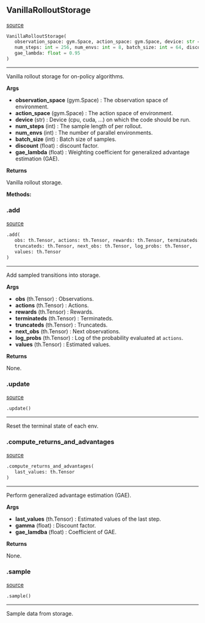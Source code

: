 #


## VanillaRolloutStorage
[source](https://github.com/RLE-Foundation/rllte/blob/main/rllte/xploit/storage/vanilla_rollout_storage.py/#L35)
```python 
VanillaRolloutStorage(
   observation_space: gym.Space, action_space: gym.Space, device: str = 'cpu',
   num_steps: int = 256, num_envs: int = 8, batch_size: int = 64, discount: float = 0.99,
   gae_lambda: float = 0.95
)
```


---
Vanilla rollout storage for on-policy algorithms.


**Args**

* **observation_space** (gym.Space) : The observation space of environment.
* **action_space** (gym.Space) : The action space of environment.
* **device** (str) : Device (cpu, cuda, ...) on which the code should be run.
* **num_steps** (int) : The sample length of per rollout.
* **num_envs** (int) : The number of parallel environments.
* **batch_size** (int) : Batch size of samples.
* **discount** (float) : discount factor.
* **gae_lambda** (float) : Weighting coefficient for generalized advantage estimation (GAE).


**Returns**

Vanilla rollout storage.


**Methods:**


### .add
[source](https://github.com/RLE-Foundation/rllte/blob/main/rllte/xploit/storage/vanilla_rollout_storage.py/#L110)
```python
.add(
   obs: th.Tensor, actions: th.Tensor, rewards: th.Tensor, terminateds: th.Tensor,
   truncateds: th.Tensor, next_obs: th.Tensor, log_probs: th.Tensor,
   values: th.Tensor
)
```

---
Add sampled transitions into storage.


**Args**

* **obs** (th.Tensor) : Observations.
* **actions** (th.Tensor) : Actions.
* **rewards** (th.Tensor) : Rewards.
* **terminateds** (th.Tensor) : Terminateds.
* **truncateds** (th.Tensor) : Truncateds.
* **next_obs** (th.Tensor) : Next observations.
* **log_probs** (th.Tensor) : Log of the probability evaluated at `actions`.
* **values** (th.Tensor) : Estimated values.


**Returns**

None.

### .update
[source](https://github.com/RLE-Foundation/rllte/blob/main/rllte/xploit/storage/vanilla_rollout_storage.py/#L147)
```python
.update()
```

---
Reset the terminal state of each env.

### .compute_returns_and_advantages
[source](https://github.com/RLE-Foundation/rllte/blob/main/rllte/xploit/storage/vanilla_rollout_storage.py/#L152)
```python
.compute_returns_and_advantages(
   last_values: th.Tensor
)
```

---
Perform generalized advantage estimation (GAE).


**Args**

* **last_values** (th.Tensor) : Estimated values of the last step.
* **gamma** (float) : Discount factor.
* **gae_lamdba** (float) : Coefficient of GAE.


**Returns**

None.

### .sample
[source](https://github.com/RLE-Foundation/rllte/blob/main/rllte/xploit/storage/vanilla_rollout_storage.py/#L178)
```python
.sample()
```

---
Sample data from storage.
